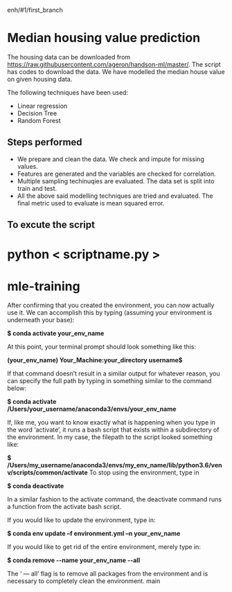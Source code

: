 enh/#1/first_branch
# Median housing value prediction

The housing data can be downloaded from https://raw.githubusercontent.com/ageron/handson-ml/master/. The script has codes to download the data. We have modelled the median house value on given housing data. 

The following techniques have been used: 

 - Linear regression
 - Decision Tree
 - Random Forest

## Steps performed
 - We prepare and clean the data. We check and impute for missing values.
 - Features are generated and the variables are checked for correlation.
 - Multiple sampling techinuqies are evaluated. The data set is split into train and test.
 - All the above said modelling techniques are tried and evaluated. The final metric used to evaluate is mean squared error.

## To excute the script
python < scriptname.py >
=======
# mle-training

After confirming that you created the environment, you can now actually use it. We can accomplish this by typing (assuming your environment is underneath your base):

**$ conda activate your_env_name**

At this point, your terminal prompt should look something like this:

**(your_env_name) Your_Machine:your_directory username$**

If that command doesn’t result in a similar output for whatever reason,
you can specify the full path by typing in something similar to the command below:

**$ conda activate /Users/your_username/anaconda3/envs/your_env_name**

If, like me, you want to know exactly what is happening when you type in the word ‘activate’, it runs a bash script that exists within a subdirectory of the environment.
In my case, the filepath to the script looked something like:

**$ /Users/my_username/anaconda3/envs/my_env_name/lib/python3.6/venv/scripts/common/activate**
To stop using the environment, type in

**$ conda deactivate**

In a similar fashion to the activate command, the deactivate command runs a function from the activate bash script.

If you would like to update the environment, type in:

**$ conda env update –f environment.yml –n your_env_name**

If you would like to get rid of the entire environment, merely type in:

**$ conda remove --name your_env_name --all**

The ‘ — all’ flag is to remove all packages from the environment and
is necessary to completely clean the environment.
 main
